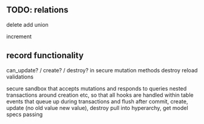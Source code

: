 TODO:
relations
----------
delete
add union

increment

record functionality
--------------------
can_update? / create? / destroy? in secure mutation methods
destroy
reload
validations

secure sandbox that accepts mutations and responds to queries
nested transactions around creation etc, so that all hooks are handled within
table events that queue up during transactions and flush after commit, create, update (no old value new value), destroy
pull into hyperarchy, get model specs passing
